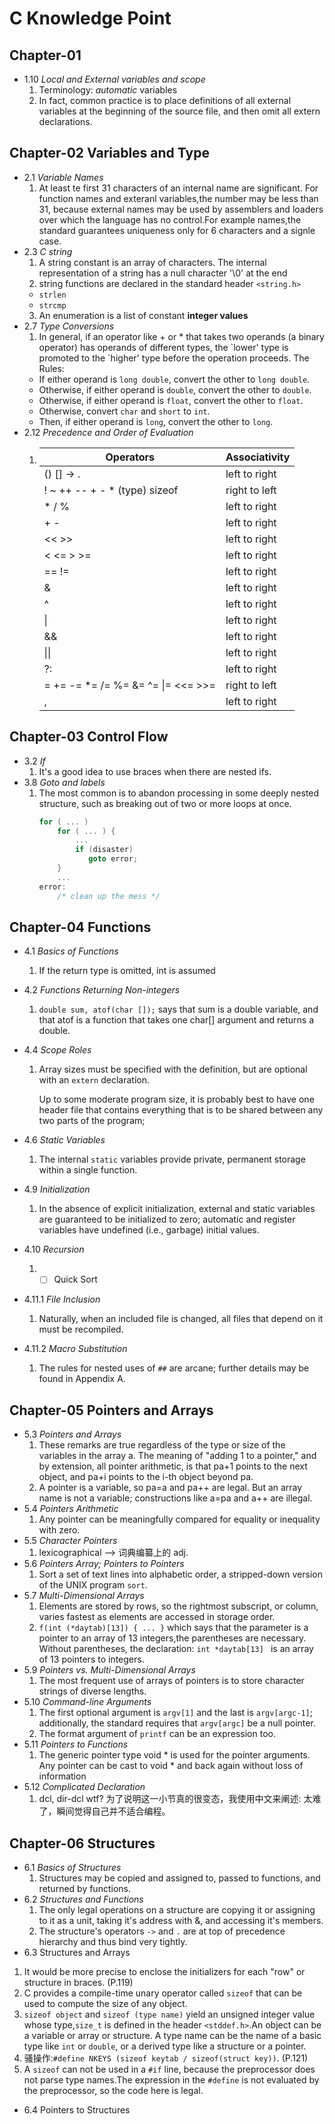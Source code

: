 # C Knowledge Point
## Chapter-01

* 1.10 *Local and External variables and scope*
   1. Terminology: *automatic* variables
   2. In fact, common practice is to place definitions of all external
       variables at the beginning of the source file, and then omit all extern declarations.

## Chapter-02 Variables and Type
* 2.1 *Variable Names*
    1. At least te first 31 characters of an internal name are significant.
    For function names and exteranl variables,the number may be less than 31,
    because external names may be used by assemblers and loaders over which
    the language has no control.For example names,the standard guarantees
    uniqueness only for 6 characters and a signle case.
* 2.3 *C string*
  1. A string constant is an array of characters. The internal representation of a string
    has a null character '\0' at the end
  2. string functions are declared in the standard header `<string.h>`
    * `strlen`
    * `strcmp`
  3. An enumeration is a list of constant **integer values**
* 2.7 *Type Conversions*
  1. In general, if an operator like + or * that takes two operands (a binary operator) 
  has operands of different types, the \`lower\' type is promoted to 
  the \`higher\' type before the operation proceeds. The Rules:
  	* If either operand is `long double`, convert the other to `long double`.
  	* Otherwise, if either operand is `double`, convert the other to `double`.
  	* Otherwise, if either operand is `float`, convert the other to `float`.
  	* Otherwise, convert `char` and `short` to `int`.
  	* Then, if either operand is `long`, convert the other to `long`.
* 2.12 *Precedence and Order of Evaluation*
    1.  Operators  | Associativity
        -----------|--------------
        () [] -> . | left to right
        ! ~ ++ -- + - * (type) sizeof|right to left
        \* / %|left to right
        \+ \- | left to right
        << >> | left to right
        < <= > >=|left to right
        == != | left to right
        &|left to right
        ^|left to right
        &#124;|left to right
        &&|left to right
        &#124;&#124; | left to right
        ?: | left to right
        = \+= \-= \*= /= %= &= ^= &#124;= <<= >>=|right to left
        ,|left to right

## Chapter-03 Control Flow
* 3.2 *If*
    1.  It's a good idea to use braces when there are nested ifs.
* 3.8 *Goto and labels*
    1. The most common is to abandon processing in some deeply nested structure, such as breaking out of two or more loops at once.
        ```c
        for ( ... )
            for ( ... ) {
                ...
                if (disaster)
                   goto error;
            }
            ...
        error:
            /* clean up the mess */
        ```

## Chapter-04 Functions
* 4.1 *Basics of Functions*
    1. If the return type is omitted, int is assumed

* 4.2 *Functions Returning Non-integers*
    1. `double sum, atof(char []);`
    says that sum is a double variable, and that atof is a function that takes one char[] argument and returns a double.

* 4.4 *Scope Roles*
    1. Array sizes must be specified with the definition, but are optional with an `extern` declaration.

       Up to some moderate program size, it is probably best to have one header file that contains everything that is
        to be shared between any two parts of the program;

* 4.6 *Static Variables* 
    1. The internal `static` variables provide private, permanent storage within a single function.

* 4.9 *Initialization*
    1. In the absence of explicit initialization, external and static variables are guaranteed to be initialized to zero; automatic and register variables have undefined (i.e., garbage) initial values.

* 4.10 *Recursion*
    1. - [ ] Quick Sort

* 4.11.1 *File Inclusion*

    1.  Naturally, when an included file is changed, all files that depend on it must be recompiled.     

* 4.11.2 *Macro Substitution*

    1. The rules for nested uses of `##` are arcane; further details may be found in Appendix A.

## Chapter-05 Pointers and Arrays

* 5.3 *Pointers and Arrays*
  1. These remarks are true regardless of the type or size of the variables in the array a. The
     meaning of "adding 1 to a pointer," and by extension, all pointer arithmetic, is that pa+1
     points to the next object, and pa+i points to the i-th object beyond pa.
  2. A pointer is a variable, so pa=a and pa++ are legal. But an array name is not a variable;
        constructions like a=pa and a++ are illegal.
* 5.4 *Pointers Arithmetic*
  1. Any pointer can be meaningfully compared for equality or inequality with zero.
* 5.5 *Character Pointers*
  1. lexicographical --> 词典编纂上的 adj.
* 5.6 *Pointers Array; Pointers to Pointers*
  1.  Sort a set of text lines into alphabetic order, a stripped-down version of the UNIX program `sort`.
* 5.7 *Multi-Dimensional Arrays*
  1.  Elements are stored by rows, so the rightmost subscript, or column, varies fastest as elements are accessed in storage order.
  2.  `f(int (*daytab)[13]) { ... }` which says that the parameter is a pointer to an array of 13 integers,the parentheses are necessary.   Without parentheses, the declaration:
      `int *daytab[13] ` is an array of 13 pointers to integers.
* 5.9 *Pointers vs. Multi-Dimensional Arrays*
  1.  The most frequent use of arrays of pointers is to store character strings of diverse lengths.
* 5.10 *Command-line Arguments*
  1. The first optional argument is `argv[1]` and the last is `argv[argc-1]`; additionally, the standard requires that `argv[argc]` be a null pointer.
  2. The format argument of `printf` can be an expression too.
* 5.11 *Pointers to Functions*
  1. The generic pointer type void * is used for the pointer arguments. Any pointer can be cast to void * and back again without loss of information
* 5.12 *Complicated Declaration*
  1. dcl, dir-dcl wtf? 为了说明这一小节真的很变态，我使用中文来阐述: 太难了，瞬间觉得自己并不适合编程。

## Chapter-06 Structures

* 6.1 *Basics of Structures*
  1.  Structures may be copied and assigned to, passed to functions, and returned by functions.
* 6.2 *Structures and Functions*
  1. The only legal operations on a structure are copying it or assigning to it as a unit, taking it's address with &, and accessing it's members.
  2. The structure's operators `->` and `.` are at top of precedence hierarchy and thus bind very tightly.
*  6.3 Structures and Arrays
  1.  It would be more precise to enclose the initializers for each "row" or structure in braces. (P.119)
  2. C provides a compile-time unary operator called `sizeof` that can be used to compute the size of any object.
  3. `sizeof object` and `sizeof (type name)` yield an unsigned integer value whose type,`size_t` is defined in the header `<stddef.h>`.An object can be a variable or array or structure. A type name can be the name of a basic type like `int` or `double`, or a derived type like a structure or a pointer.
  4. 骚操作:`#define NKEYS (sizeof keytab / sizeof(struct key))`. (P.121)
  5. A `sizeof` can not be used in a `#if` line, because the preprocessor does not parse type names.The expression in the `#define` is not evaluated by the preprocessor, so the code here is legal.
* 6.4 Pointers to Structures